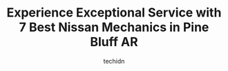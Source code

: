 ---
layout: ampstory
image: https://images.unsplash.com/photo-1503736334956-4c8f8e92946d?ixlib=rb-4.0.3&ixid=MnwxMjA3fDB8MHxwaG90by1wYWdlfHx8fGVufDB8fHx8&auto=format&fit=crop&w=640&h=853&q=80
author: techidn
featured: false
description: Discover the 7 best Nissan Mechanic in Pine Bluff AR, USA and ensure your vehicle receives the highest quality of care. These trusted professionals are known for their skill, knowledge, and 
title: Experience Exceptional Service with 7 Best Nissan Mechanics in Pine Bluff AR
cover:
   title: Experience Exceptional Service with 7 Best Nissan Mechanics in Pine Bluff AR
   subtitle: Rickpate
   background: https://images.unsplash.com/photo-1503736334956-4c8f8e92946d?ixlib=rb-4.0.3&ixid=MnwxMjA3fDB8MHxwaG90by1wYWdlfHx8fGVufDB8fHx8&auto=format&fit=crop&w=640&h=853&q=80

pages: 
 - layout: thirds
   top: <h1>#1 Welch Nissan</h1>
   bottom: "<p>Was scheduled for oil change and tire rotation. The staff greeted me when I arrived and they started working on it soon after. They were great to let me the the process o</p>"
   background: https://www.knot35.com/toplist/wp-content/uploads/2023/06/best-nissan-mechanic-1-in-pine-bluff-ar-1685836491.jpeg
   backgroundblur: true
 - layout: thirds
   top: <h1>#2 B&D Automotive</h1>
   bottom: "<p>4809 Dollarway Rd, Pine Bluff, AR 71602, United States</p>"
   background: https://www.knot35.com/toplist/wp-content/uploads/2023/06/best-nissan-mechanic-2-in-pine-bluff-ar-1685836491.jpeg
   cta:
      link: https://www.knot35.com/toplist/experience-exceptional-service-with-7-best-nissan-mechanics-in-pine-bluff-ar/
      text: Experience Exceptional Service with 7 Best Nissan Mechanics in Pine Bluff AR
 - layout: thirds
   top: <h1>#3 Donnies Auto Repair</h1>
   bottom: "<p>7617 Dollarway Rd, Pine Bluff, AR 71602, United States</p>"
   background: https://www.knot35.com/toplist/wp-content/uploads/2023/06/best-nissan-mechanic-3-in-pine-bluff-ar-1685836491.jpeg
   cta:
      link: https://www.knot35.com/toplist/experience-exceptional-service-with-7-best-nissan-mechanics-in-pine-bluff-ar/
      text: Experience Exceptional Service with 7 Best Nissan Mechanics in Pine Bluff AR
 - layout: thirds
   top: <h1>#4 Eastwoods Auto & Truck Center</h1>
   bottom: "<p>2901 S Camden Rd, Pine Bluff, AR 71603, United States</p>"
   background: https://images.unsplash.com/photo-1602536052359-ef94c21c5948?ixlib=rb-4.0.3&ixid=MnwxMjA3fDB8MHxwaG90by1wYWdlfHx8fGVufDB8fHx8&auto=format&fit=crop&w=640&h=853&q=80
   cta:
      link: https://www.knot35.com/toplist/experience-exceptional-service-with-7-best-nissan-mechanics-in-pine-bluff-ar/
      text: Experience Exceptional Service with 7 Best Nissan Mechanics in Pine Bluff AR
 - layout: thirds
   top: <h1>#5 D & D Imports</h1>
   bottom: "<p>1209 S Ohio St, Pine Bluff, AR 71601, United States</p>"
   background: https://images.unsplash.com/photo-1618005182384-a83a8bd57fbe?ixlib=rb-4.0.3&ixid=MnwxMjA3fDB8MHxwaG90by1wYWdlfHx8fGVufDB8fHx8&auto=format&fit=crop&w=640&h=853&q=80
   cta:
      link: https://www.knot35.com/toplist/experience-exceptional-service-with-7-best-nissan-mechanics-in-pine-bluff-ar/
      text: Experience Exceptional Service with 7 Best Nissan Mechanics in Pine Bluff AR
 - layout: thirds
   top: <h1>#6 Reynolds Auto Services</h1>
   bottom: "<p>611 S Gum St, Pine Bluff, AR 71603, United States</p>"
   background: https://images.unsplash.com/photo-1591393223703-56fe1347ac62?ixlib=rb-4.0.3&ixid=MnwxMjA3fDB8MHxwaG90by1wYWdlfHx8fGVufDB8fHx8&auto=format&fit=crop&w=640&h=853&q=80
   cta:
      link: https://www.knot35.com/toplist/experience-exceptional-service-with-7-best-nissan-mechanics-in-pine-bluff-ar/
      text: Experience Exceptional Service with 7 Best Nissan Mechanics in Pine Bluff AR
 - layout: thirds
   top: <h1>#7 The Auto Wiz LLC.</h1>
   bottom: "<p>2914 S Catalpa St, Pine Bluff, AR 71603, United States</p>"
   background: https://images.unsplash.com/photo-1536745287225-21d689278fd1?ixlib=rb-4.0.3&ixid=MnwxMjA3fDB8MHxwaG90by1wYWdlfHx8fGVufDB8fHx8&auto=format&fit=crop&w=640&h=853&q=80
   cta:
      link: https://www.knot35.com/toplist/experience-exceptional-service-with-7-best-nissan-mechanics-in-pine-bluff-ar/
      text: Experience Exceptional Service with 7 Best Nissan Mechanics in Pine Bluff AR
 - layout: thirds
   middle: Continue reading...
   background: https://images.unsplash.com/photo-1488554378835-f7acf46e6c98?ixlib=rb-4.0.3&ixid=MnwxMjA3fDB8MHxwaG90by1wYWdlfHx8fGVufDB8fHx8&auto=format&fit=crop&w=640&h=853&q=80
   cta:
      link: https://www.knot35.com/toplist/experience-exceptional-service-with-7-best-nissan-mechanics-in-pine-bluff-ar/
      text: Experience Exceptional Service with 7 Best Nissan Mechanics in Pine Bluff AR
      
---